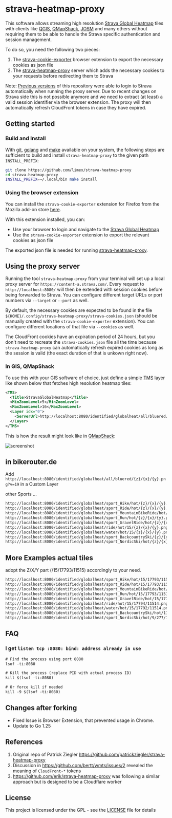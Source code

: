 # strava-heatmap-proxy

This software allows streaming high resolution [Strava Global Heatmap](https://www.strava.com/maps/global-heatmap) tiles with clients like [QGIS](https://qgis.org/de/site/), [QMapShack](https://github.com/Maproom/qmapshack/wiki), [JOSM](https://josm.openstreetmap.de/) and many others without requiring them to be able to handle the Strava specific authentication and session management.

To do so, you need the following two pieces:
1. The [strava-cookie-exporter](#using-the-browser-extension) browser extension to export the necessary cookies as json file
1. The [strava-heatmap-proxy](#using-the-proxy-server) server which adds the necessary cookies to your requests before redirecting them to Strava

Note: [Previous versions](https://github.com/patrickziegler/strava-heatmap-proxy/tree/v1) of this repository were able to login to Strava automatically when running the proxy server.
Due to recent changes on Strava side this is not possible anymore and we need to extract (at least) a valid session identifier via the browser extension.
The proxy will then automatically refresh CloudFront tokens in case they have expired.

## Getting started

### Build and Install

With [git](https://git-scm.com/downloads), [golang](https://go.dev/) and [make](https://www.gnu.org/software/make/) available on your system, the following steps are sufficient to build and install `strava-heatmap-proxy` to the given path `INSTALL_PREFIX`:

```sh
git clone https://github.com/limex/strava-heatmap-proxy
cd strava-heatmap-proxy
INSTALL_PREFIX=~/.local/bin make install
```

### Using the browser extension

You can install the `strava-cookie-exporter` extension for Firefox from the Mozilla add-on store [here](https://addons.mozilla.org/de/firefox/addon/strava-cookie-exporter/).

With this extension installed, you can:
- Use your browser to login and navigate to the [Strava Global Heatmap](https://www.strava.com/maps/global-heatmap)
- Use the `strava-cookie-exporter` extension to export the relevant cookies as json file

The exported json file is needed for running [strava-heatmap-proxy](#using-the-proxy-server).

## Using the proxy server

Running the tool `strava-heatmap-proxy` from your terminal will set up a local proxy server for `https://content-a.strava.com/`.
Every request to `http://localhost:8080/` will then be extended with session cookies before being forwarded to Strava.
You can configure different target URLs or port numbers via `--target` or `--port` as well.

By default, the necessary cookies are expected to be found in the file `${HOME}/.config/strava-heatmap-proxy/strava-cookies.json` (should be manually created with the `strava-cookie-exporter` extension).
You can configure different locations of that file via `--cookies` as well.

The CloudFront cookies have an expiration period of 24 hours, but you don't need to recreate the `strava-cookies.json` file all the time because `strava-heatmap-proxy` can automatically refresh expired cookies as long as the session is valid (the exact duration of that is unkown right now).

### In GIS, QMapShack

To use this with your GIS software of choice, just define a simple [TMS](https://wiki.openstreetmap.org/wiki/TMS) layer like shown below that fetches high resolution heatmap tiles:

```xml
<TMS>
  <Title>StravaGlobalHeatmap</Title>
  <MinZoomLevel>5</MinZoomLevel>
  <MaxZoomLevel>16</MaxZoomLevel>
  <Layer idx="0">
    <ServerUrl>http://localhost:8080/identified/globalheat/all/bluered/%1/%2/%3.png?v=19</ServerUrl>
  </Layer>
</TMS>
```

This is how the result might look like in [QMapShack](https://github.com/Maproom/qmapshack/wiki):

![screenshot](https://addons.mozilla.org/user-media/previews/full/327/327795.png)


## in bikerouter.de

Add `http://localhost:8080/identified/globalheat/all/bluered/{z}/{x}/{y}.png?v=19` in a Custom Layer  

other Sports ...

```txt
http://localhost:8080/identified/globalheat/sport_Hike/hot/{z}/{x}/{y}.png?v=19
http://localhost:8080/identified/globalheat/sport_Ride/hot/{z}/{x}/{y}.png?v=19
http://localhost:8080/identified/globalheat/sport_MountainBikeRide/hot/{z}/{x}/{y}.png?v=19
http://localhost:8080/identified/globalheat/sport_Run/hot/{z}/{x}/{y}.png?v=19
http://localhost:8080/identified/globalheat/sport_GravelRide/hot/{z}/{x}/{y}.png?v=19
http://localhost:8080/identified/globalheat/ride/hot/15/{z}/{x}/{y}.png?v=19
http://localhost:8080/identified/globalheat/water/hot/15/{z}/{x}/{y}.png?v=19
http://localhost:8080/identified/globalheat/sport_BackcountrySki/{z}/{x}/{y}.png?v=19
http://localhost:8080/identified/globalheat/sport_NordicSki/hot/{z}/{x}/{y}.png?v=19
```


## More Examples actual tiles

adopt the Z/X/Y part (/15/17793/11515) accordingly to your need.

```txt
http://localhost:8080/identified/globalheat/sport_Hike/hot/15/17793/11515.png?v=19
http://localhost:8080/identified/globalheat/sport_Ride/hot/15/17793/11514.png?v=19
http://localhost:8080/identified/globalheat/sport_MountainBikeRide/hot/15/17793/11515.png?v=19
http://localhost:8080/identified/globalheat/sport_Run/hot/15/17793/11515.png?v=19
http://localhost:8080/identified/globalheat/sport_GravelRide/hot/15/17794/11514.png?v=19
http://localhost:8080/identified/globalheat/ride/hot/15/17794/11514.png?v=19
http://localhost:8080/identified/globalheat/water/hot/15/17792/11514.png?v=19
http://localhost:8080/identified/globalheat/sport_BackcountrySki/hot/11/1112/719.png?v=19
http://localhost:8080/identified/globalheat/sport_NordicSki/hot/9/277/179.png?v=19
```

## FAQ

### I get `listen tcp :8080: bind: address already in use`

```txt
# Find the process using port 8080
lsof -ti:8080

# Kill the process (replace PID with actual process ID)
kill $(lsof -ti:8080)

# Or force kill if needed
kill -9 $(lsof -ti:8080)
```

## Changes after forking 

- Fixed Issue is Browser Extension, that prevented usage in Chrome.
- Update to Go 1.25

## References

1. Original repo of Patrick Ziegler https://github.com/patrickziegler/strava-heatmap-proxy 
1. Discussion in https://github.com/bertt/wmts/issues/2 revealed the meaning of `CloudFront-*` tokens
1. https://github.com/erik/strava-heatmap-proxy was following a similar approach but is designed to be a Cloudflare worker

## License

This project is licensed under the GPL - see the [LICENSE](LICENSE) file for details


